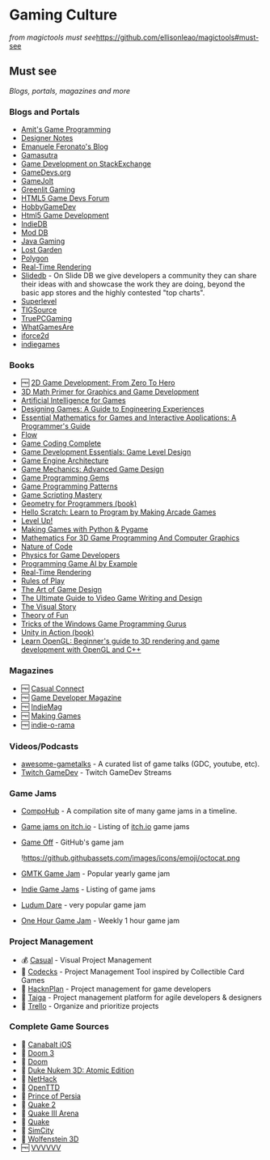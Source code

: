 # Gaming Culture

*from magictools must see*https://github.com/ellisonleao/magictools#must-see

## Must see

*Blogs, portals, magazines and more*

### Blogs and Portals

- [Amit's Game Programming](http://www-cs-students.stanford.edu/~amitp/gameprog.html)
- [Designer Notes](http://www.designer-notes.com/)
- [Emanuele Feronato's Blog](http://www.emanueleferonato.com/)
- [Gamasutra](http://www.gamasutra.com/)
- [Game Development on StackExchange](http://gamedev.stackexchange.com/)
- [GameDevs.org](http://gamedevs.org/)
- [GameJolt](http://gamejolt.com/)
- [Greenlit Gaming](http://greenlitgaming.com/)
- [HTML5 Game Devs Forum](http://www.html5gamedevs.com/)
- [HobbyGameDev](http://www.hobbygamedev.com/)
- [Html5 Game Development](http://www.html5gamedevelopment.com/)
- [IndieDB](http://www.indiedb.com/)
- [Mod DB](http://www.moddb.com/)
- [Java Gaming](http://www.java-gaming.org/)
- [Lost Garden](http://www.lostgarden.com/)
- [Polygon](http://www.polygon.com/)
- [Real-Time Rendering](http://www.realtimerendering.com/)
- [Slidedb](http://www.slidedb.com/) - On Slide DB we give developers a community they can share their ideas with and showcase the work they are doing, beyond the basic app stores and the highly contested "top charts".
- [Superlevel](https://superlevel.de/)
- [TIGSource](http://www.tigsource.com/)
- [TruePCGaming](http://truepcgaming.com/)
- [WhatGamesAre](http://www.whatgamesare.com/featured-posts.html)
- [iforce2d](http://www.iforce2d.net/)
- [indiegames](http://indiegames.com/index.html)

### Books

- 🆓 [2D Game Development: From Zero To Hero](https://gitlab.com/Penaz/2dgd_f0th)
- [3D Math Primer for Graphics and Game Development](http://www.amazon.com/Math-Primer-Graphics-Game-Development/dp/1568817231/)
- [Artificial Intelligence for Games](http://www.amazon.com/dp/0123747317?tag=game-prog-books-20)
- [Designing Games: A Guide to Engineering Experiences](https://www.amazon.com/Designing-Games-Guide-Engineering-Experiences/dp/1449337937)
- [Essential Mathematics for Games and Interactive Applications: A Programmer's Guide](http://www.amazon.com/Essential-Mathematics-Games-Interactive-Applications/dp/0123742978/)
- [Flow](http://www.amazon.com/Flow-The-Psychology-Optimal-Experience/dp/0061339202/)
- [Game Coding Complete](http://www.amazon.com/Game-Coding-Complete-Fourth-McShaffry/dp/1133776574/)
- [Game Development Essentials: Game Level Design](http://www.goodreads.com/book/show/1633392.Game_Development_Essentials)
- [Game Engine Architecture](http://www.gameenginebook.com/)
- [Game Mechanics: Advanced Game Design](http://www.goodreads.com/book/show/13705461-game-mechanics)
- [Game Programming Gems](http://www.amazon.com/Game-Programming-Gems-CD/dp/1584500492)
- [Game Programming Patterns](http://gameprogrammingpatterns.com/)
- [Game Scripting Mastery](http://www.amazon.com/Scripting-Mastery-Premier-Press-Development/dp/1931841578)
- [Geometry for Programmers (book)](https://www.manning.com/books/geometry-for-programmers)
- [Hello Scratch: Learn to Program by Making Arcade Games](https://www.manning.com/books/hello-scratch)
- [Level Up!](http://www.amazon.com/dp/047068867X?tag=game-prog-books-20)
- [Making Games with Python & Pygame](http://inventwithpython.com/pygame/)
- [Mathematics For 3D Game Programming And Computer Graphics](http://www.amazon.com/dp/1435458869?tag=game-prog-books-20)
- [Nature of Code](http://natureofcode.com/book/)
- [Physics for Game Developers](http://www.amazon.com/Physics-Game-Developers-David-Bourg/dp/0596000065)
- [Programming Game AI by Example](http://www.amazon.com/dp/1556220782?tag=game-prog-books-20)
- [Real-Time Rendering](http://www.amazon.com/Real-Time-Rendering-Third-Edition-Akenine-Moller/dp/1568814240/)
- [Rules of Play](http://www.amazon.com/Rules-Play-Game-Design-Fundamentals/dp/0262240459/)
- [The Art of Game Design](http://www.amazon.com/The-Art-Game-Design-lenses/dp/0123694965/)
- [The Ultimate Guide to Video Game Writing and Design](http://www.goodreads.com/book/show/391752.The_Ultimate_Guide_to_Video_Game_Writing_and_Design)
- [The Visual Story](http://www.amazon.com/The-Visual-Story-Creating-Structure/dp/0240807790/)
- [Theory of Fun](http://www.amazon.com/Theory-Game-Design-Raph-Koster/dp/1449363210/)
- [Tricks of the Windows Game Programming Gurus](http://www.amazon.com/Tricks-Windows-Game-Programming-Gurus/dp/0672313618)
- [Unity in Action (book)](https://www.manning.com/books/unity-in-action-second-edition)
- [Learn OpenGL: Beginner's guide to 3D rendering and game development with OpenGL and C++](https://www.amazon.de/Learn-OpenGL-Beginners-rendering-development/dp/1789340365/ref=sr_1_1_sspa?__mk_de_DE=%C3%85M%C3%85%C5%BD%C3%95%C3%91&keywords=OpenGl+3d+game&qid=1570646865&sr=8-1-spons&psc=1&spLa=ZW5jcnlwdGVkUXVhbGlmaWVyPUExTzM3UzZDT1ZYUzdCJmVuY3J5cHRlZElkPUEwMDIzMjkxMzJENlFTWkJNQzVCNCZlbmNyeXB0ZWRBZElkPUEwMzgyNTgzMUdUOElZTUtNUjlONCZ3aWRnZXROYW1lPXNwX2F0ZiZhY3Rpb249Y2xpY2tSZWRpcmVjdCZkb05vdExvZ0NsaWNrPXRydWU=)

### Magazines

- 🆓 [Casual Connect](http://casualconnect.org/)
- 🆓 [Game Developer Magazine](http://www.gdcvault.com/gdmag)
- 🆓 [IndieMag](https://www.indiemag.fr/)
- 🆓 [Making Games](http://www.makinggames.biz/)
- 🆓 [indie-o-rama](http://www.indieorama.com/)

### Videos/Podcasts

- [awesome-gametalks](https://github.com/hzoo/awesome-gametalks) - A curated list of game talks (GDC, youtube, etc).
- [Twitch GameDev](http://www.twitch.tv/directory/game/Game%20Development) - Twitch GameDev Streams

### Game Jams

- [CompoHub](http://compohub.net/) - A compilation site of many game jams in a timeline.
- [Game jams on itch.io](https://itch.io/jams) - Listing of [itch.io](http://itch.io/) game jams
- [Game Off](https://gameoff.github.com/) - GitHub's game jam
    
    !https://github.githubassets.com/images/icons/emoji/octocat.png
    
- [GMTK Game Jam](https://itch.io/jam/gmtk-jam-2022) - Popular yearly game jam
- [Indie Game Jams](http://www.indiegamejams.com/) - Listing of game jams
- [Ludum Dare](http://ludumdare.com/) - very popular game jam
- [One Hour Game Jam](http://onehourgamejam.com/) - Weekly 1 hour game jam

### Project Management

- 💰 [Casual](https://casual.pm/) - Visual Project Management
- 💸 [Codecks](https://www.codecks.io/) - Project Management Tool inspired by Collectible Card Games
- 💸 [HacknPlan](http://hacknplan.com/) - Project management for game developers
- 💸 [Taiga](https://taiga.io/) - Project management platform for agile developers & designers
- 💸 [Trello](https://trello.com/) - Organize and prioritize projects

### Complete Game Sources

- 🎉 [Canabalt iOS](https://github.com/ericjohnson/canabalt-ios)
- 🎉 [Doom 3](https://github.com/id-Software/DOOM-3)
- 🎉 [Doom](https://github.com/id-Software/DOOM)
- 🎉 [Duke Nukem 3D: Atomic Edition](http://legacy.3drealms.com/duke3d/)
- 🎉 [NetHack](https://github.com/NetHack/NetHack)
- 🎉 [OpenTTD](https://github.com/OpenTTD/OpenTTD)
- 🎉 [Prince of Persia](https://github.com/jmechner/Prince-of-Persia-Apple-II)
- 🎉 [Quake 2](https://github.com/id-Software/Quake-2)
- 🎉 [Quake III Arena](https://github.com/id-Software/Quake-III-Arena)
- 🎉 [Quake](https://github.com/id-Software/Quake)
- 🎉 [SimCity](https://github.com/simhacker/micropolis)
- 🎉 [Wolfenstein 3D](https://github.com/id-Software/wolf3d)
- 🆓 [VVVVVV](https://github.com/TerryCavanagh/VVVVVV)
